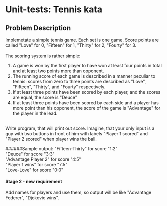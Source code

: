# Unit-tests: Tennis kata

## Problem Description
Implemetate a simple tennis game. Each set is one game. Score points are called "Love" for 0, "Fifteen" for 1, "Thirty" for 2, "Fourty" for 3. <br /><br />
The scoring system is rather simple: <br />
1. A game is won by the first player to have won at least four points in total and at least two points more than opponent. <br />
2. The running score of each game is described in a manner peculiar to tennis: scores from zero to three points are described as "Love", "Fifteen", "Thirty", and "Fourty" respectively. <br />
3. If at least three points have been scored by each player, and the scores are equal, the score is "Deuce" <br />
4. If at least three points have been scored by each side and a player has more point than his opponent, the score of the game is "Advantage" for the player in the lead. <br />

<br />
Write program, that will print out score. Imagine, that your only input is a guy with two buttons in front of him with labels "Player 1 scored" and "Player 2 scored" when player wins the ball.

######Sample output:
"Fifteen-Thirty" for score "1:2" <br />
"Deuce" for score "3:3" <br />
"Advantage Player 2" for score "4:5" <br />
"Player 1 wins" for score "7:5" <br />
"Love-Love" for score "0:0"

#### Stage 2 - new requirement
Add names for players and use them, so output will be like "Advantage Federer", "Djokovic wins".

